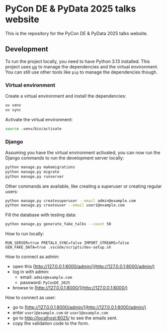 # PyCon DE & PyData 2025 talks website

This is the repository for the PyCon DE & PyData 2025 talks website.

## Development

To run the project locally, you need to have Python 3.13 installed.
This project uses [uv](https://docs.astral.sh/uv) to manage the dependencies
and the virtual environment. You can still use other tools like `pip` to manage
the dependencies though.

### Virtual environment

Create a virtual environment and install the dependencies:

```bash
uv venv
uv sync
```

Activate the virtual environment:

```bash
source .venv/bin/activate
```

### Django

Assuming you have the virtual environment activated, you can now run the Django
commands to run the development server locally:

```bash
python manage.py makemigrations
python manage.py migrate
python manage.py runserver
```

Other commands are available, like creating a superuser or creating regular users:

```bash
python manage.py createsuperuser --email admin@example.com
python manage.py createuser --email user1@example.com
```

Fill the database with testing data:

```bash
python manage.py generate_fake_talks --count 50
```

How to run locally:
```
RUN_SERVER=true PRETALX_SYNC=false IMPORT_STREAMS=false GEN_FAKE_DATA=true .vscode/scripts/dev-setup.sh
```

How to connect as admin:
* open this [http://127.0.0.1:8000/admin/](http://127.0.0.1:8000/admin/)
* log in with admin:
    * email: `admin@example.com`
    * password: `PyConDE_2025`
* browse to [http://127.0.0.1:8000/](http://127.0.0.1:8000/)


How to connect as user:
* go to [http://127.0.0.1:8000/admin/](http://127.0.0.1:8000/admin/)
* enter `user1@example.com` or `user1@example.com`
* go to [http://localhost:8025/](http://localhost:8025/) to see the emails sent.
* copy the validation code to the form.
